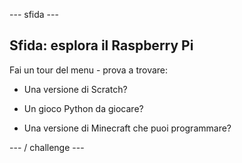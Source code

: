 \--- sfida \---

## Sfida: esplora il Raspberry Pi

Fai un tour del menu - prova a trovare:

+ Una versione di Scratch?

+ Un gioco Python da giocare?

+ Una versione di Minecraft che puoi programmare?

\--- / challenge \---